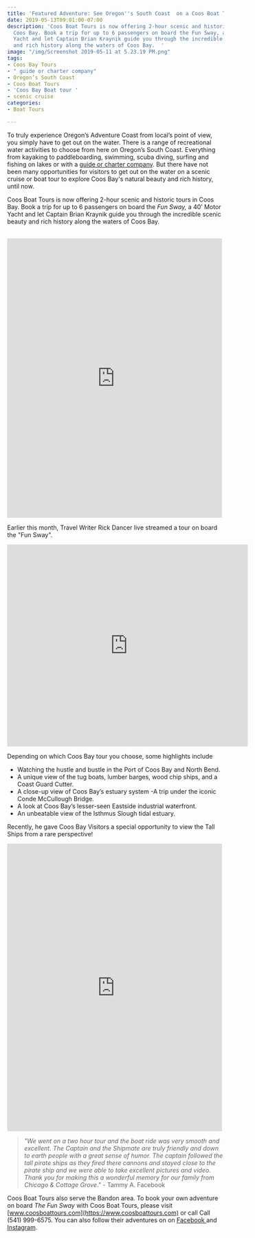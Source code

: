 ```yaml
---
title: 'Featured Adventure: See Oregon''s South Coast  on a Coos Boat Tour'
date: 2019-05-13T09:01:00-07:00
description: 'Coos Boat Tours is now offering 2-hour scenic and historic tours in
  Coos Bay. Book a trip for up to 6 passengers on board the Fun Sway, a 40’ Motor
  Yacht and let Captain Brian Kraynik guide you through the incredible scenic beauty
  and rich history along the waters of Coos Bay.  '
image: "/img/Screenshot 2019-05-11 at 5.23.19 PM.png"
tags:
- Coos Bay Tours
- " guide or charter company"
- Oregon’s South Coast
- Coos Boat Tours
- 'Coos Bay Boat tour '
- scenic cruise
categories:
- Boat Tours

---
```

To truly experience Oregon’s Adventure Coast from local’s point of view, you simply have to get out on the water. There is a range of recreational water activities to choose from here on Oregon’s South Coast. Everything from kayaking to paddleboarding, swimming, scuba diving, surfing and fishing on lakes or with a [guide or charter company](https://oregonsadventurecoast.com/tour-guides-and-charters/). But there have not been many opportunities for visitors to get out on the water on a scenic cruise or boat tour to explore Coos Bay's natural beauty and rich history, until now.

Coos Boat Tours is now offering 2-hour scenic and historic tours in Coos Bay. Book a trip for up to 6 passengers on board the _Fun Sway,_ a 40’ Motor Yacht and let Captain Brian Kraynik guide you through the incredible scenic beauty and rich history along the waters of Coos Bay.

<br>

<iframe src="https://www.facebook.com/plugins/post.php?href=https%3A%2F%2Fwww.facebook.com%2Fcaptainkfunsway%2Fposts%2F2228072790616801&width=500" width="500" height="650" style="border:none;overflow:hidden" scrolling="no" frameborder="0" allowTransparency="true" allow="encrypted-media"></iframe><br>

Earlier this month, Travel Writer Rick Dancer live streamed a tour on board the "Fun Sway".<br>

<iframe src="https://www.facebook.com/plugins/video.php?href=https%3A%2F%2Fwww.facebook.com%2F110944429810670%2Fvideos%2F1983054142001668%2F&show_text=1&width=560" width="560" height="470" style="border:none;overflow:hidden" scrolling="no" frameborder="0" allowTransparency="true" allow="encrypted-media" allowFullScreen="true"></iframe>

<br>

Depending on which Coos Bay tour you choose, some highlights include

* Watching the hustle and bustle in the Port of Coos Bay and North Bend.
* A unique view of the tug boats, lumber barges, wood chip ships, and a Coast Guard Cutter.
* A close-up view of Coos Bay’s estuary system -A trip under the iconic Conde McCullough Bridge.
* A look at Coos Bay’s lesser-seen Eastside industrial waterfront.
* An unbeatable view of the Isthmus Slough tidal estuary.

Recently, he gave Coos Bay Visitors a special opportunity to view the Tall Ships from a rare perspective!

<iframe src="https://www.facebook.com/plugins/post.php?href=https%3A%2F%2Fwww.facebook.com%2Fcaptainkfunsway%2Fposts%2F2246909472066466&width=500" width="500" height="669" style="border:none;overflow:hidden" scrolling="no" frameborder="0" allowTransparency="true" allow="encrypted-media"></iframe>

> _"We went on a two hour tour and the boat ride was very smooth and excellent. The Captain and the Shipmate are truly friendly and down to earth people with a great sense of humor. The captain followed the tall pirate ships as they fired there cannons and stayed close to the pirate ship and we were able to take excellent pictures and video. Thank you for making this a wonderful memory for our family from Chicago & Cottage Grove."_ - Tammy A. Facebook

Coos Boat Tours also serve the Bandon area. To book your own adventure on board _The Fun Sway_ with Coos Boat Tours, please visit [www.coosboattours.com](https://www.coosboattours.com) or call Call (541) 999-6575. You can also follow their adventures on on [Facebook ](https://www.facebook.com/captainkfunsway/) and [Instagram](https://www.instagram.com/fun_sway/).